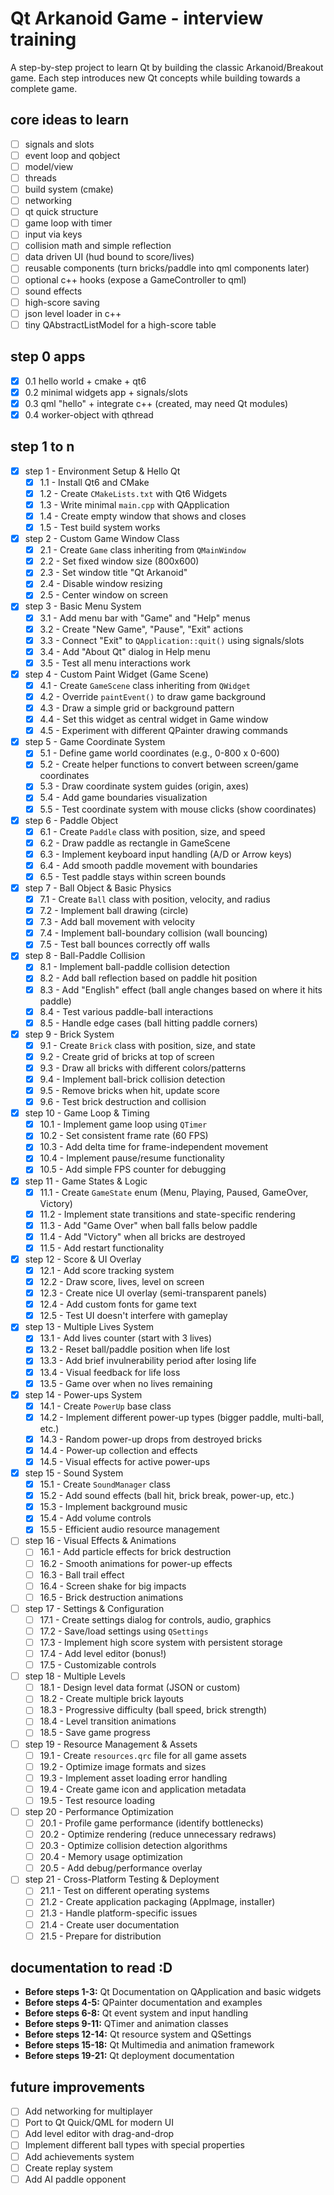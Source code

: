 # Qt Arkanoid Game - interview training

A step-by-step project to learn Qt by building the classic Arkanoid/Breakout game. Each step introduces new Qt concepts while building towards a complete game.

## core ideas to learn

- [ ] signals and slots
- [ ] event loop and qobject
- [ ] model/view
- [ ] threads
- [ ] build system (cmake)
- [ ] networking
- [ ] qt quick structure
- [ ] game loop with timer
- [ ] input via keys
- [ ] collision math and simple reflection
- [ ] data driven UI (hud bound to score/lives)
- [ ] reusable components (turn bricks/paddle into qml components later)
- [ ] optional c++ hooks (expose a GameController to qml)
- [ ] sound effects
- [ ] high-score saving
- [ ] json level loader in c++
- [ ] tiny QAbstractListModel for a high-score table

## step 0 apps

- [x] 0.1 hello world + cmake + qt6
- [x] 0.2 minimal widgets app + signals/slots
- [x] 0.3 qml "hello" + integrate c++ (created, may need Qt modules)
- [x] 0.4 worker-object with qthread

## step 1 to n

- [x] step 1 - Environment Setup & Hello Qt
  - [x] 1.1 - Install Qt6 and CMake
  - [x] 1.2 - Create `CMakeLists.txt` with Qt6 Widgets
  - [x] 1.3 - Write minimal `main.cpp` with QApplication
  - [x] 1.4 - Create empty window that shows and closes
  - [x] 1.5 - Test build system works
- [x] step 2 - Custom Game Window Class
  - [x] 2.1 - Create `Game` class inheriting from `QMainWindow`
  - [x] 2.2 - Set fixed window size (800x600)
  - [x] 2.3 - Set window title "Qt Arkanoid"
  - [x] 2.4 - Disable window resizing
  - [x] 2.5 - Center window on screen
- [x] step 3 - Basic Menu System
  - [x] 3.1 - Add menu bar with "Game" and "Help" menus
  - [x] 3.2 - Create "New Game", "Pause", "Exit" actions
  - [x] 3.3 - Connect "Exit" to `QApplication::quit()` using signals/slots
  - [x] 3.4 - Add "About Qt" dialog in Help menu
  - [x] 3.5 - Test all menu interactions work
- [x] step 4 - Custom Paint Widget (Game Scene)
  - [x] 4.1 - Create `GameScene` class inheriting from `QWidget`
  - [x] 4.2 - Override `paintEvent()` to draw game background
  - [x] 4.3 - Draw a simple grid or background pattern
  - [x] 4.4 - Set this widget as central widget in Game window
  - [x] 4.5 - Experiment with different QPainter drawing commands
- [x] step 5 - Game Coordinate System
  - [x] 5.1 - Define game world coordinates (e.g., 0-800 x 0-600)
  - [x] 5.2 - Create helper functions to convert between screen/game coordinates
  - [x] 5.3 - Draw coordinate system guides (origin, axes)
  - [x] 5.4 - Add game boundaries visualization
  - [x] 5.5 - Test coordinate system with mouse clicks (show coordinates)
- [x] step 6 - Paddle Object
  - [x] 6.1 - Create `Paddle` class with position, size, and speed
  - [x] 6.2 - Draw paddle as rectangle in GameScene
  - [x] 6.3 - Implement keyboard input handling (A/D or Arrow keys)
  - [x] 6.4 - Add smooth paddle movement with boundaries
  - [x] 6.5 - Test paddle stays within screen bounds
- [x] step 7 - Ball Object & Basic Physics
  - [x] 7.1 - Create `Ball` class with position, velocity, and radius
  - [x] 7.2 - Implement ball drawing (circle)
  - [x] 7.3 - Add ball movement with velocity
  - [x] 7.4 - Implement ball-boundary collision (wall bouncing)
  - [x] 7.5 - Test ball bounces correctly off walls
- [x] step 8 - Ball-Paddle Collision
  - [x] 8.1 - Implement ball-paddle collision detection
  - [x] 8.2 - Add ball reflection based on paddle hit position
  - [x] 8.3 - Add "English" effect (ball angle changes based on where it hits paddle)
  - [x] 8.4 - Test various paddle-ball interactions
  - [x] 8.5 - Handle edge cases (ball hitting paddle corners)
- [x] step 9 - Brick System
  - [x] 9.1 - Create `Brick` class with position, size, and state
  - [x] 9.2 - Create grid of bricks at top of screen
  - [x] 9.3 - Draw all bricks with different colors/patterns
  - [x] 9.4 - Implement ball-brick collision detection
  - [x] 9.5 - Remove bricks when hit, update score
  - [x] 9.6 - Test brick destruction and collision
- [x] step 10 - Game Loop & Timing
  - [x] 10.1 - Implement game loop using `QTimer`
  - [x] 10.2 - Set consistent frame rate (60 FPS)
  - [x] 10.3 - Add delta time for frame-independent movement
  - [x] 10.4 - Implement pause/resume functionality
  - [x] 10.5 - Add simple FPS counter for debugging
- [x] step 11 - Game States & Logic
  - [x] 11.1 - Create `GameState` enum (Menu, Playing, Paused, GameOver, Victory)
  - [x] 11.2 - Implement state transitions and state-specific rendering
  - [x] 11.3 - Add "Game Over" when ball falls below paddle
  - [x] 11.4 - Add "Victory" when all bricks are destroyed
  - [x] 11.5 - Add restart functionality
- [x] step 12 - Score & UI Overlay
  - [x] 12.1 - Add score tracking system
  - [x] 12.2 - Draw score, lives, level on screen
  - [x] 12.3 - Create nice UI overlay (semi-transparent panels)
  - [x] 12.4 - Add custom fonts for game text
  - [x] 12.5 - Test UI doesn't interfere with gameplay
- [x] step 13 - Multiple Lives System
  - [x] 13.1 - Add lives counter (start with 3 lives)
  - [x] 13.2 - Reset ball/paddle position when life lost
  - [x] 13.3 - Add brief invulnerability period after losing life
  - [x] 13.4 - Visual feedback for life loss
  - [x] 13.5 - Game over when no lives remaining
- [x] step 14 - Power-ups System
  - [x] 14.1 - Create `PowerUp` base class
  - [x] 14.2 - Implement different power-up types (bigger paddle, multi-ball, etc.)
  - [x] 14.3 - Random power-up drops from destroyed bricks
  - [x] 14.4 - Power-up collection and effects
  - [x] 14.5 - Visual effects for active power-ups
- [x] step 15 - Sound System
  - [x] 15.1 - Create `SoundManager` class
  - [x] 15.2 - Add sound effects (ball hit, brick break, power-up, etc.)
  - [x] 15.3 - Implement background music
  - [x] 15.4 - Add volume controls
  - [x] 15.5 - Efficient audio resource management
- [ ] step 16 - Visual Effects & Animations
  - [ ] 16.1 - Add particle effects for brick destruction
  - [ ] 16.2 - Smooth animations for power-up effects
  - [ ] 16.3 - Ball trail effect
  - [ ] 16.4 - Screen shake for big impacts
  - [ ] 16.5 - Brick destruction animations
- [ ] step 17 - Settings & Configuration
  - [ ] 17.1 - Create settings dialog for controls, audio, graphics
  - [ ] 17.2 - Save/load settings using `QSettings`
  - [ ] 17.3 - Implement high score system with persistent storage
  - [ ] 17.4 - Add level editor (bonus!)
  - [ ] 17.5 - Customizable controls
- [ ] step 18 - Multiple Levels
  - [ ] 18.1 - Design level data format (JSON or custom)
  - [ ] 18.2 - Create multiple brick layouts
  - [ ] 18.3 - Progressive difficulty (ball speed, brick strength)
  - [ ] 18.4 - Level transition animations
  - [ ] 18.5 - Save game progress
- [ ] step 19 - Resource Management & Assets
  - [ ] 19.1 - Create `resources.qrc` file for all game assets
  - [ ] 19.2 - Optimize image formats and sizes
  - [ ] 19.3 - Implement asset loading error handling
  - [ ] 19.4 - Create game icon and application metadata
  - [ ] 19.5 - Test resource loading
- [ ] step 20 - Performance Optimization
  - [ ] 20.1 - Profile game performance (identify bottlenecks)
  - [ ] 20.2 - Optimize rendering (reduce unnecessary redraws)
  - [ ] 20.3 - Optimize collision detection algorithms
  - [ ] 20.4 - Memory usage optimization
  - [ ] 20.5 - Add debug/performance overlay
- [ ] step 21 - Cross-Platform Testing & Deployment
  - [ ] 21.1 - Test on different operating systems
  - [ ] 21.2 - Create application packaging (AppImage, installer)
  - [ ] 21.3 - Handle platform-specific issues
  - [ ] 21.4 - Create user documentation
  - [ ] 21.5 - Prepare for distribution

## documentation to read :D

- **Before steps 1-3:** Qt Documentation on QApplication and basic widgets
- **Before steps 4-5:** QPainter documentation and examples
- **Before steps 6-8:** Qt event system and input handling
- **Before steps 9-11:** QTimer and animation classes
- **Before steps 12-14:** Qt resource system and QSettings
- **Before steps 15-18:** Qt Multimedia and animation framework
- **Before steps 19-21:** Qt deployment documentation

## future improvements

- [ ] Add networking for multiplayer
- [ ] Port to Qt Quick/QML for modern UI
- [ ] Add level editor with drag-and-drop
- [ ] Implement different ball types with special properties
- [ ] Add achievements system
- [ ] Create replay system
- [ ] Add AI paddle opponent

